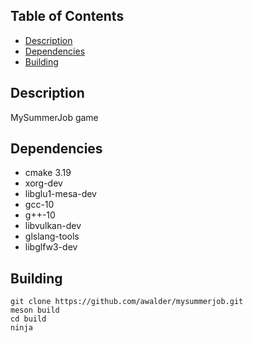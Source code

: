 ## Table of Contents
+ [Description](#Description)
+ [Dependencies](#Dependencies)
+ [Building](#Building)

## <a name="Description"></a> Description
MySummerJob game

## <a name="Dependencies"></a> Dependencies
- cmake 3.19
- xorg-dev
- libglu1-mesa-dev
- gcc-10
- g++-10
- libvulkan-dev
- glslang-tools
- libglfw3-dev

## <a name="Building"></a> Building
```
git clone https://github.com/awalder/mysummerjob.git
meson build
cd build
ninja
```
